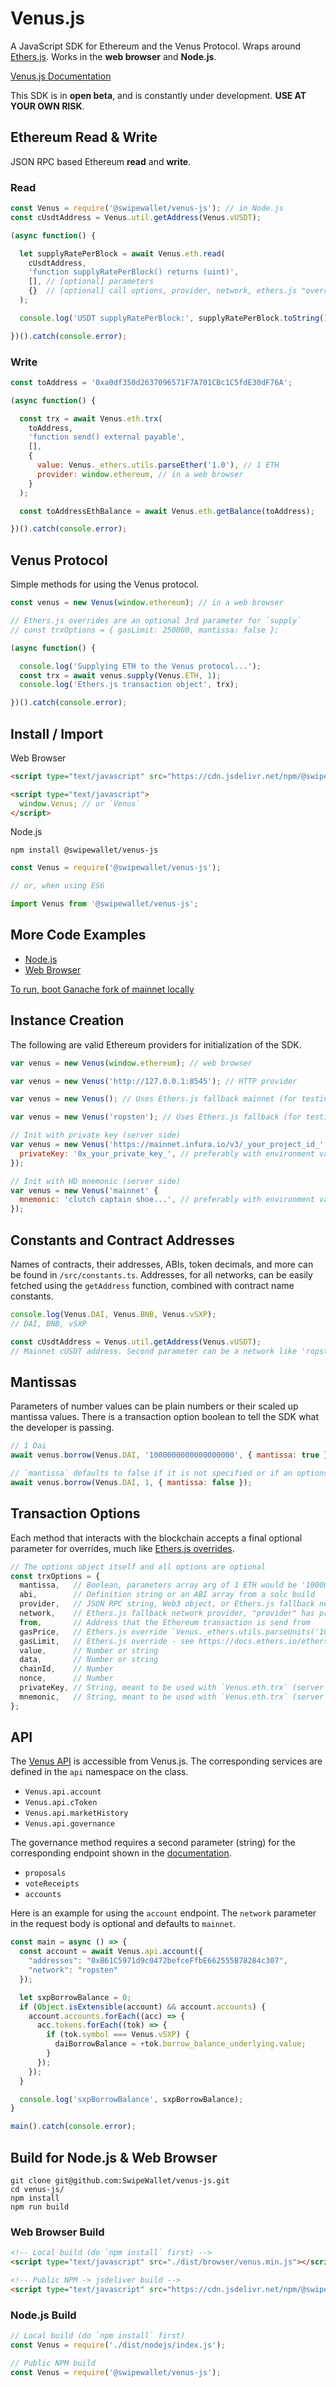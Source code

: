 # Venus.js

A JavaScript SDK for Ethereum and the Venus Protocol. Wraps around [Ethers.js](https://github.com/ethers-io/ethers.js/). Works in the **web browser** and **Node.js**.

[Venus.js Documentation](https://docs.venus.io/venus-js)

This SDK is in **open beta**, and is constantly under development. **USE AT YOUR OWN RISK**.

## Ethereum Read & Write

JSON RPC based Ethereum **read** and **write**.

### Read

```js
const Venus = require('@swipewallet/venus-js'); // in Node.js
const cUsdtAddress = Venus.util.getAddress(Venus.vUSDT);

(async function() {

  let supplyRatePerBlock = await Venus.eth.read(
    cUsdtAddress,
    'function supplyRatePerBlock() returns (uint)',
    [], // [optional] parameters
    {}  // [optional] call options, provider, network, ethers.js "overrides"
  );

  console.log('USDT supplyRatePerBlock:', supplyRatePerBlock.toString());

})().catch(console.error);
```

### Write

```js
const toAddress = '0xa0df350d2637096571F7A701CBc1C5fdE30dF76A';

(async function() {

  const trx = await Venus.eth.trx(
    toAddress,
    'function send() external payable',
    [],
    {
      value: Venus._ethers.utils.parseEther('1.0'), // 1 ETH
      provider: window.ethereum, // in a web browser
    }
  );

  const toAddressEthBalance = await Venus.eth.getBalance(toAddress);

})().catch(console.error);
```

## Venus Protocol

Simple methods for using the Venus protocol.

```js
const venus = new Venus(window.ethereum); // in a web browser

// Ethers.js overrides are an optional 3rd parameter for `supply`
// const trxOptions = { gasLimit: 250000, mantissa: false };

(async function() {

  console.log('Supplying ETH to the Venus protocol...');
  const trx = await venus.supply(Venus.ETH, 1);
  console.log('Ethers.js transaction object', trx);

})().catch(console.error);
```

## Install / Import

Web Browser

```html
<script type="text/javascript" src="https://cdn.jsdelivr.net/npm/@swipewallet/venus-js@latest/dist/browser/venus.min.js"></script>

<script type="text/javascript">
  window.Venus; // or `Venus`
</script>
```

Node.js

```
npm install @swipewallet/venus-js
```

```js
const Venus = require('@swipewallet/venus-js');

// or, when using ES6

import Venus from '@swipewallet/venus-js';
```

## More Code Examples

- [Node.js](https://github.com/SwipeWallet/venus-js/tree/master/examples)
- [Web Browser](https://github.com/SwipeWallet/venus-js/examples/web/)

[To run, boot Ganache fork of mainnet locally](https://github.com/SwipeWallet/venus-js/tree/master/examples)

## Instance Creation

The following are valid Ethereum providers for initialization of the SDK.

```js
var venus = new Venus(window.ethereum); // web browser

var venus = new Venus('http://127.0.0.1:8545'); // HTTP provider

var venus = new Venus(); // Uses Ethers.js fallback mainnet (for testing only)

var venus = new Venus('ropsten'); // Uses Ethers.js fallback (for testing only)

// Init with private key (server side)
var venus = new Venus('https://mainnet.infura.io/v3/_your_project_id_', {
  privateKey: '0x_your_private_key_', // preferably with environment variable
});

// Init with HD mnemonic (server side)
var venus = new Venus('mainnet' {
  mnemonic: 'clutch captain shoe...', // preferably with environment variable
});
```

## Constants and Contract Addresses

Names of contracts, their addresses, ABIs, token decimals, and more can be found in `/src/constants.ts`. Addresses, for all networks, can be easily fetched using the `getAddress` function, combined with contract name constants.

```js
console.log(Venus.DAI, Venus.BNB, Venus.vSXP);
// DAI, BNB, vSXP

const cUsdtAddress = Venus.util.getAddress(Venus.vUSDT);
// Mainnet cUSDT address. Second parameter can be a network like 'ropsten'.
```

## Mantissas

Parameters of number values can be plain numbers or their scaled up mantissa values. There is a transaction option boolean to tell the SDK what the developer is passing.

```js
// 1 Dai
await venus.borrow(Venus.DAI, '1000000000000000000', { mantissa: true });

// `mantissa` defaults to false if it is not specified or if an options object is not passed
await venus.borrow(Venus.DAI, 1, { mantissa: false });
```

## Transaction Options

Each method that interacts with the blockchain accepts a final optional parameter for overrides, much like [Ethers.js overrides](https://docs.ethers.io/ethers.js/v5-beta/api-contract.html#overrides).
```js
// The options object itself and all options are optional
const trxOptions = {
  mantissa,   // Boolean, parameters array arg of 1 ETH would be '1000000000000000000' (true) vs 1 (false)
  abi,        // Definition string or an ABI array from a solc build
  provider,   // JSON RPC string, Web3 object, or Ethers.js fallback network (string)
  network,    // Ethers.js fallback network provider, "provider" has precedence over "network"
  from,       // Address that the Ethereum transaction is send from
  gasPrice,   // Ethers.js override `Venus._ethers.utils.parseUnits('10.0', 'gwei')`
  gasLimit,   // Ethers.js override - see https://docs.ethers.io/ethers.js/v5-beta/api-contract.html#overrides
  value,      // Number or string
  data,       // Number or string
  chainId,    // Number
  nonce,      // Number
  privateKey, // String, meant to be used with `Venus.eth.trx` (server side)
  mnemonic,   // String, meant to be used with `Venus.eth.trx` (server side)
};
```

## API

The [Venus API](https://docs.venus.io/venus-js/api) is accessible from Venus.js. The corresponding services are defined in the `api` namespace on the class.

- `Venus.api.account`
- `Venus.api.cToken`
- `Venus.api.marketHistory`
- `Venus.api.governance`

The governance method requires a second parameter (string) for the corresponding endpoint shown in the [documentation](https://docs.venus.io/venus-js/api#GovernanceService).

- `proposals`
- `voteReceipts`
- `accounts`

Here is an example for using the `account` endpoint. The `network` parameter in the request body is optional and defaults to `mainnet`.

```js
const main = async () => {
  const account = await Venus.api.account({
    "addresses": "0xB61C5971d9c0472befceFfbE662555B78284c307",
    "network": "ropsten"
  });

  let sxpBorrowBalance = 0;
  if (Object.isExtensible(account) && account.accounts) {
    account.accounts.forEach((acc) => {
      acc.tokens.forEach((tok) => {
        if (tok.symbol === Venus.vSXP) {
          daiBorrowBalance = +tok.borrow_balance_underlying.value;
        }
      });
    });
  }

  console.log('sxpBorrowBalance', sxpBorrowBalance);
}

main().catch(console.error);
```

## Build for Node.js & Web Browser

```
git clone git@github.com:SwipeWallet/venus-js.git
cd venus-js/
npm install
npm run build
```

### Web Browser Build
```html
<!-- Local build (do `npm install` first) -->
<script type="text/javascript" src="./dist/browser/venus.min.js"></script>

<!-- Public NPM -> jsdeliver build -->
<script type="text/javascript" src="https://cdn.jsdelivr.net/npm/@swipewallet/venus-js@latest/dist/browser/venus.min.js"></script>
```

### Node.js Build
```js
// Local build (do `npm install` first)
const Venus = require('./dist/nodejs/index.js');

// Public NPM build
const Venus = require('@swipewallet/venus-js');
```
